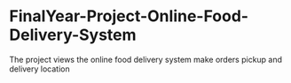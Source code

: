 # FinalYear-Project-Online-Food-Delivery-System
The project views the online food delivery system make orders pickup and delivery location
